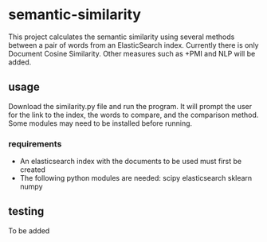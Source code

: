 # semantic-similarity
This project calculates the semantic similarity using several methods between a pair of words from an ElasticSearch index. 
Currently there is only Document Cosine Similarity. Other measures such as +PMI and NLP will be added.

## usage
Download the similarity.py file and run the program. It will prompt the user for the link to the index, the words to compare,
and the comparison method. 
Some modules may need to be installed before running.

### requirements
- An elasticsearch index with the documents to be used must first be created
- The following python modules are needed:
  scipy
  elasticsearch
  sklearn
  numpy
 
## testing
To be added

